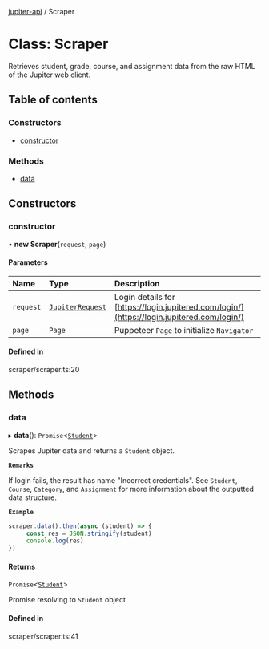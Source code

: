[jupiter-api](../README.md) / Scraper

# Class: Scraper

Retrieves student, grade, course, and assignment data from the raw HTML of the Jupiter web client.

## Table of contents

### Constructors

- [constructor](Scraper.md#constructor)

### Methods

- [data](Scraper.md#data)

## Constructors

### constructor

• **new Scraper**(`request`, `page`)

#### Parameters

| Name | Type | Description |
| :------ | :------ | :------ |
| `request` | [`JupiterRequest`](../interfaces/JupiterRequest.md) | Login details for [https://login.jupitered.com/login/](https://login.jupitered.com/login/) |
| `page` | `Page` | Puppeteer `Page` to initialize `Navigator` |

#### Defined in

scraper/scraper.ts:20

## Methods

### data

▸ **data**(): `Promise`<[`Student`](Student.md)\>

Scrapes Jupiter data and returns a `Student` object.

**`Remarks`**

If login fails, the result has name "Incorrect credentials". See `Student`, `Course`, `Category`, and `Assignment` for more information about the outputted data structure.

**`Example`**

```ts
scraper.data().then(async (student) => {
     const res = JSON.stringify(student)
     console.log(res)
})
```

#### Returns

`Promise`<[`Student`](Student.md)\>

Promise resolving to `Student` object

#### Defined in

scraper/scraper.ts:41
